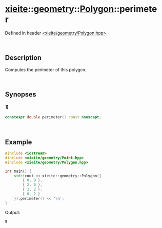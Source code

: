 # [xieite](../../../xieite.md)\:\:[geometry](../../../geometry.md)\:\:[Polygon](../../Polygon.md)\:\:perimeter
Defined in header [<xieite/geometry/Polygon.hpp>](../../../../include/xieite/geometry/Polygon.hpp)

&nbsp;

## Description
Computes the perimeter of this polygon.

&nbsp;

## Synopses
#### 1)
```cpp
constexpr double perimeter() const noexcept;
```

&nbsp;

## Example
```cpp
#include <iostream>
#include <xieite/geometry/Point.hpp>
#include <xieite/geometry/Polygon.hpp>

int main() {
    std::cout << xieite::geometry::Polygon({
        { 0, 0 },
        { 2, 0 },
        { 2, 2 },
        { 0, 2 }
    }).perimeter() << '\n';
}
```
Output:
```
8
```
